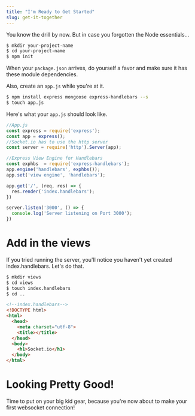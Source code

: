 ```yaml
---
title: "I'm Ready to Get Started"
slug: get-it-together
---
```


You know the drill by now. But in case you forgotten the Node essentials...

```bash
$ mkdir your-project-name
$ cd your-project-name
$ npm init
```

When your `package.json` arrives, do yourself a favor and make sure it has these module dependencies.

Also, create an `app.js` while you're at it.

```bash
$ npm install express mongoose express-handlebars --s
$ touch app.js
```

Here's what your `app.js` should look like.

```javascript
//App.js
const express = require('express');
const app = express();
//Socket.io has to use the http server
const server = require('http').Server(app);

//Express View Engine for Handlebars
const exphbs  = require('express-handlebars');
app.engine('handlebars', exphbs());
app.set('view engine', 'handlebars');

app.get('/', (req, res) => {
  res.render('index.handlebars');
})

server.listen('3000', () => {
  console.log('Server listening on Port 3000');
})
```

# Add in the views

If you tried running the server, you'll notice you haven't yet created index.handlebars.
Let's do that.

```bash
$ mkdir views
$ cd views
$ touch index.handlebars
$ cd ..
```

```html
<!--index.handlebars-->
<!DOCTYPE html>
<html>
  <head>
    <meta charset="utf-8">
    <title></title>
  </head>
  <body>
    <h1>Socket.io</h1>
  </body>
</html>
```

# Looking Pretty Good!

Time to put on your big kid gear, because you're now about to make your first websocket connection!
